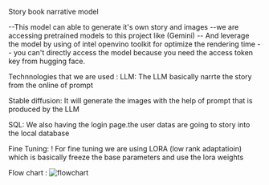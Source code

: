 Story book narrative model

--This model can able to generate it's own story and images 
--we are accessing pretrained models to this project like (Gemini)
-- And  leverage the model by using of intel openvino toolkit for optimize the rendering time
-- you can't directly access the model because you need the access token key from hugging face.


Technnologies that we are used :
  LLM:
    The LLM basically narrte the story from the online of prompt

  Stable diffusion:
    It will generate the images with the help of prompt that is produced by the LLM

  SQL:
    We also having the login page.the user datas are going to story into the local database


  Fine Tuning:
    ! For fine tuning we are using LORA (low rank adaptatioin) which is basically freeze the base parameters and  use the lora weights


  Flow chart :
  ![flowchart](https://github.com/user-attachments/assets/5db35a84-337e-444a-b36b-9e2ddfab1dc0)

  
